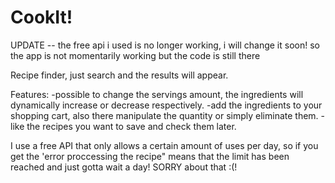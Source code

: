 # CookIt!
UPDATE -- the free api i used is no longer working, i will change it soon! so the app is not momentarily working but the code is still there 

Recipe finder, just search and the results will appear. 

Features:
 -possible to change the servings amount, the ingredients will dynamically increase or decrease respectively.
 -add the ingredients to your shopping cart, also there manipulate the quantity or simply eliminate them.
 -like the recipes you want to save and check them later.
 
 
 I use a free API that only allows a certain amount of uses per day, so if you get the 'error proccessing the recipe" means that the limit has been reached and just gotta wait a day! SORRY about that :(!
 
